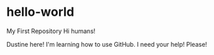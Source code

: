 # hello-world
My First Repository
Hi humans!

Dustine here! I'm learning how to use GitHub.
I need your help!
Please!
